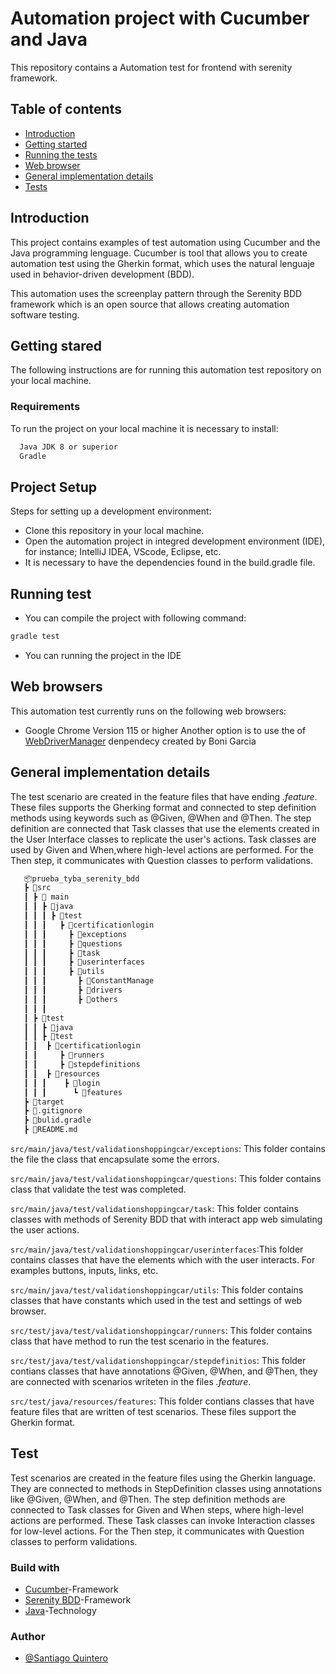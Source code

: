 

# Automation project with Cucumber and Java

This repository contains a Automation test for frontend with serenity framework.




## Table of contents
 - [Introduction](https://github.com/stiagoq/prueba_arus_serenity_bdd/edit/main/README.md#introduction) 
 - [Getting started](https://github.com/stiagoq/prueba_arus_serenity_bdd/edit/main/README.md#getting-stared)
 - [Running the tests](https://github.com/stiagoq/prueba_arus_serenity_bdd/edit/main/README.md#running-test)
 - [Web browser](https://github.com/stiagoq/prueba_arus_serenity_bdd/edit/main/README.md#web-browsers)
 - [General implementation details](https://github.com/stiagoq/prueba_arus_serenity_bdd/edit/main/README.md#general-implementation-details)
 - [Tests](https://github.com/stiagoq/prueba_arus_serenity_bdd/edit/main/README.md#test)

## Introduction 

This project contains examples of test automation using Cucumber and the Java programming lenguage. Cucumber is tool that allows you to create automation test using the Gherkin format, which uses the natural lenguaje used  in behavior-driven development (BDD).

This automation uses the screenplay pattern through the Serenity BDD framework which is an open source that allows creating automation software testing.

## Getting stared

The following instructions are for running this automation test repository on your local machine.

### Requirements 
To run the project on your local machine it is necessary to install:


```bash
  Java JDK 8 or superior 
  Gradle
```

## Project Setup 
Steps for setting up a development environment:
- Clone this repository in your local machine.
- Open the automation project in integred development environment (IDE), for instance; IntelliJ IDEA, VScode, Eclipse, etc.
- It is necessary to have the dependencies found in the build.gradle file.

## Running test
- You can compile the project with following command:

```bash
gradle test
```
- You can running the project in the IDE 

## Web browsers
This automation test currently runs on the following web browsers:
- Google Chrome Version 115 or higher
Another option is to use the  of [WebDriverManager](https://github.com/bonigarcia/webdrivermanager) denpendecy created by Boni Garcia

## General implementation details
The test scenario are created  in the feature files that have ending *.feature*. These files supports the Gherking format and connected to step definition methods using keywords such as @Given, @When and @Then. The step definition are connected that Task classes that use the elements created in the User Interface classes to replicate the user's actions. Task classes are used by Given and When,where high-level actions are performed. For the Then step,  it communicates with Question classes to perform validations.

```bash
   📦prueba_tyba_serenity_bdd
   ┣ 📂src
   ┃ ┣ 📂 main
   ┃ ┃ ┣ 📂java
   ┃ ┃ ┃ ┣ 📂test
   ┃ ┃ ┃   ┣ 📂certificationlogin
   ┃ ┃ ┃     ┣ 📂exceptions
   ┃ ┃ ┃     ┣ 📂questions
   ┃ ┃ ┃     ┣ 📂task
   ┃ ┃ ┃     ┣ 📂userinterfaces
   ┃ ┃ ┃     ┣ 📂utils 
   ┃ ┃ ┃       ┣ 📂ConstantManage
   ┃ ┃ ┃       ┣ 📂drivers
   ┃ ┃ ┃       ┣ 📂others    
   ┃ ┃ ┃       
   ┃ ┣ 📂test
   ┃ ┃ ┣ 📂java
   ┃ ┃ ┣ 📂test
   ┃ ┃  ┣ 📂certificationlogin
   ┃ ┃     ┣ 📂runners
   ┃ ┃     ┣ 📂stepdefinitions
   ┃ ┃  ┣ 📂resources
   ┃ ┃ ┃    ┣ 📂login
   ┃ ┃ ┃      ┗ 📂features 
   ┣ 📂target
   ┣ 📜.gitignore
   ┣ 📜bulid.gradle
   ┣ 📜README.md
```



`src/main/java/test/validationshoppingcar/exceptions`: This folder contains the file the class that encapsulate some the errors. 

`src/main/java/test/validationshoppingcar/questions`: This folder contains class that validate the test was completed.

`src/main/java/test/validationshoppingcar/task`: This folder contains classes with methods of Serenity BDD that with interact app web simulating the user actions.

`src/main/java/test/validationshoppingcar/userinterfaces`:This folder contains classes that have the elements which with the user interacts. For examples buttons, inputs, links, etc.

`src/main/java/test/validationshoppingcar/utils`: This folder contains classes that have constants which used in the test and settings of web browser.

`src/test/java/test/validationshoppingcar/runners`: This folder contains class that have method to run the test scenario in the features.

`src/test/java/test/validationshoppingcar/stepdefinitios`: This folder contians classes that have annotations @Given, @When, and @Then, they are connected with scenarios writeten in the files *.feature*.

`src/test/java/resources/features`: This folder contians classes that have feature files that are written of test scenarios. These files support the Gherkin format.

## Test 
Test scenarios are created in the feature files using the Gherkin language. They are connected to methods in StepDefinition classes using annotations like @Given, @When, and @Then. The step definition methods are connected to Task classes for Given and When steps, where high-level actions are performed. These Task classes can invoke Interaction classes for low-level actions. For the Then step, it communicates with Question classes to perform validations.

### Build with
- [Cucumber](https://cucumber.io/)-Framework
- [Serenity BDD](https://serenity-bdd.info/)-Framework
- [Java](https://www.java.com/es/)-Technology

### Author 
- [@Santiago Quintero](https://github.com/stiagoq)
